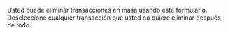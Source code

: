 Usted puede eliminar transacciones en masa usando este formulario. Deseleccione cualquier transacción que usted no quiere eliminar después de todo.